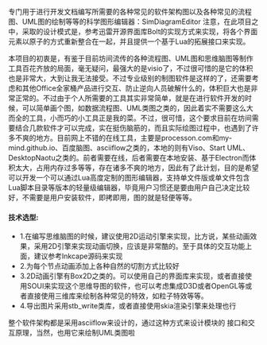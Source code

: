 专门用于进行开发文档编写所需要的各种常见的软件架构图以及各种常见的流程图、UML图的绘制等等的科学图形编辑器：SimDiagramEditor
注意，在此项目之中，采取的设计模式是，参考迅雷开源界面库Bolt的实现方式来实现，将各个界面元素以原子的方式重新整合在一起，并且提供一个基于Lua的拓展接口来实现。

本项目的初衷是，有鉴于目前坊间流传的各种流程图、UML图和思维脑图等制作工具百花齐放的局面，毫无疑问，最强大的是visio了，不过很可惜的是它的体积也是非常大，大到让我无法接受。不过专业级别的制图软件是这样的了，还需要考虑和其他Office全家桶产品进行交互、防止逆向人员破解什么的，体积巨大也是非常正常的。不过由于个人所需要的工具其实非常简单，就是在进行软件开发的时候，可以简单画个图，如数据流程图、UML类图之类的，因此着实不需要这么大而全的工具，小而巧的小工具正是我的菜。不过，很可惜，这个要求目前在坊间需要结合几款软件才可以完成，实在挺伤脑筋的，而且实际绘图过程中，也遇到了许多不爽的地方。目前网上不错的在线工具，主要是processon.com和my-mind.github.io、百度脑图、asciiflow之类的，本地的则有Viso、Start UML、DesktopNaotu之类的。前者需要在线，后者需要在本地安装、基于Electron而体积太大，占用内存过多等等，存在诸多不爽的地方，因此有了此计划，目的是希望可以开发一个可以通过Lua高度定制的图形编辑器，支持单文件版或单文件包含Lua脚本目录等版本的轻量级编辑器，毕竟用户习惯还是要由用户自己决定比较好，不需要是用户安装软件，即拷即用，图的就是轻便等等。

#### 技术选型:
 - 1.在编写思维脑图的时候，建议使用2D运动引擎来实现，比方说，某些动画效果，采用2D引擎来实现动画切换，应该是非常酷的。至于具体的交互功能上面，建议参考Inkcape源码来实现
 - 2.为每个节点动画添加上各种自然的切割方式比较好
 - 3.2D动画引擎有Box2D之类的。可以使用自己的界面库来实现，或者直接使用SOUI来实现这个思维导图的软件，也可以考虑集成D3D或者OpenGL等或者直接使用三维库来绘制各种常见的特效，如粒子特效等等。
 - 4.导出图片采用stb_write类库，或者直接使用skia渲染引擎来处理也行

整个软件架构都是采用asciiflow来设计的，通过这种方式来设计模块的 接口和交互原理，当然，也用它来绘制UML类图啦